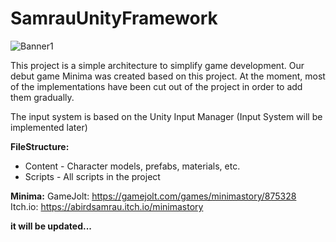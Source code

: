 # SamrauUnityFramework

![Banner1](https://github.com/user-attachments/assets/54c2f1d7-8d15-4b0c-b4c9-46498eaa1749)

This project is a simple architecture to simplify game development. Our debut game Minima was created based on this project. 
At the moment, most of the implementations have been cut out of the project in order to add them gradually.

The input system is based on the Unity Input Manager (Input System will be implemented later)

**FileStructure:**
 
 * Content - Character models, prefabs, materials, etc.
 * Scripts - All scripts in the project

**Minima:**
GameJolt: https://gamejolt.com/games/minimastory/875328
Itch.io: https://abirdsamrau.itch.io/minimastory

**it will be updated...**
